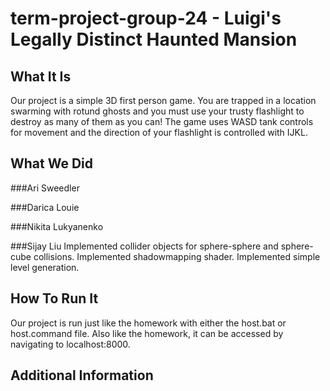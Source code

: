 # term-project-group-24 - Luigi's Legally Distinct Haunted Mansion

## What It Is

Our project is a simple 3D first person game. You are trapped in a location
swarming with rotund ghosts and you must use your trusty flashlight to destroy
as many of them as you can! The game uses WASD tank controls for movement and
the direction of your flashlight is controlled with IJKL.

## What We Did

###Ari Sweedler


###Darica Louie


###Nikita Lukyanenko


###Sijay Liu
Implemented collider objects for sphere-sphere and sphere-cube collisions.
Implemented shadowmapping shader.
Implemented simple level generation.

## How To Run It

Our project is run just like the homework with either the host.bat or
host.command file. Also like the homework, it can be accessed by navigating
to localhost:8000.

## Additional Information